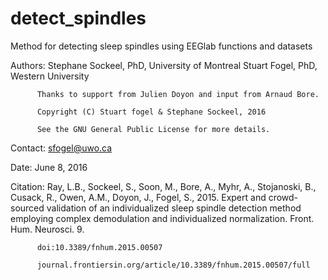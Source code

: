 # detect_spindles

Method for detecting sleep spindles using EEGlab functions and datasets

Authors:  Stephane Sockeel, PhD, University of Montreal
          Stuart Fogel, PhD, Western University

          Thanks to support from Julien Doyon and input from Arnaud Bore.

          Copyright (C) Stuart fogel & Stephane Sockeel, 2016

          See the GNU General Public License for more details.

Contact:  sfogel@uwo.ca

Date:     June 8, 2016

Citation: Ray, L.B., Sockeel, S., Soon, M., Bore, A., Myhr, A., 
          Stojanoski, B., Cusack, R., Owen, A.M., Doyon, J., Fogel, S., 
          2015. Expert and crowd-sourced validation of an individualized 
          sleep spindle detection method employing complex demodulation 
          and individualized normalization. Front. Hum. Neurosci. 9. 

          doi:10.3389/fnhum.2015.00507

          journal.frontiersin.org/article/10.3389/fnhum.2015.00507/full
